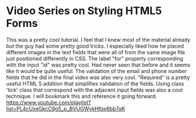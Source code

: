 # Video Series on Styling HTML5 Forms
This was a pretty cool tutorial.  I feel that I knew most of the material already but the guy had some pretty good tricks.  I especially liked how he placed different images in the text fields that were all of from the same image file just positioned differently in CSS.  The label "for" property corresponding with the input "id" was pretty cool.  Had never seen that before and it seems like it would be quite useful.  The validation of the email and phone number fields that he did in the final video was also very cool. "Required" is a pretty useful HTML 5 addition that simplifies validation of the fields.  Using class 'tick' class that correspond with the adjacent input fields was also a cool technique.  I will bookmark this and reference it going forward. 
https://www.youtube.com/playlist?list=PL4cUxeGkcC9g5_p_BVUGWykHfqx6bb7qK